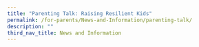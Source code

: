 ```yaml
---
title: "Parenting Talk: Raising Resilient Kids"
permalink: /for-parents/News-and-Information/parenting-talk/
description: ""
third_nav_title: News and Information
---
```

